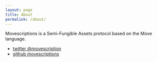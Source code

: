```yaml
---
layout: page
title: About
permalink: /about/
---
```


Movescriptions is a Semi-Fungible Assets protocol based on the Move language.

* [twitter @movescription](https://twitter.com/movescription)
* [github movescriptions](https://github.com/movescriptions)
